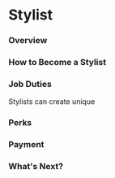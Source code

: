 # Stylist

### Overview
### How to Become a Stylist
### Job Duties
Stylists can create unique
### Perks
### Payment
### What's Next?
